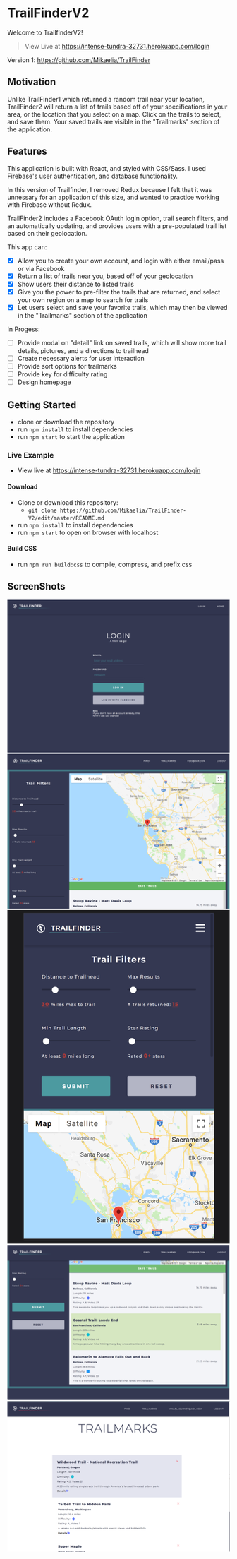 # TrailFinderV2

Welcome to TrailfinderV2!

> View Live at https://intense-tundra-32731.herokuapp.com/login

Version 1: https://github.com/Mikaelia/TrailFinder

## Motivation

Unlike TrailFinder1 which returned a random trail near your location, TrailFinder2 will return a list of trails based off of your specifications in your area, or the location that you select on a map. Click on the trails to select, and save them. Your saved trails are visible in the "Trailmarks" section of the application.

## Features

This application is built with React, and styled with CSS/Sass. I used Firebase's user authentication, and database functionality.

In this version of Trailfinder, I removed Redux because I felt that it was unnessary for an application of this size, and wanted to practice working with Firebase without Redux.

TrailFinder2 includes a Facebook OAuth login option, trail search filters, and an automatically updating, and provides users with a pre-populated trail list based on their geolocation.

This app can:

- [x] Allow you to create your own account, and login with either email/pass or via Facebook
- [x] Return a list of trails near you, based off of your geolocation
- [x] Show users their distance to listed trails
- [x] Give you the power to pre-filter the trails that are returned, and select your own region on a map to search for trails
- [x] Let users select and save your favorite trails, which may then be viewed in the "Trailmarks" section of the application

In Progess:

- [ ] Provide modal on "detail" link on saved trails, which will show more trail details, pictures, and a directions to trailhead
- [ ] Create necessary alerts for user interaction
- [ ] Provide sort options for trailmarks
- [ ] Provide key for difficulty rating
- [ ] Design homepage

## Getting Started

- clone or download the repository
- run `npm install` to install dependencies
- run `npm start` to start the application

### Live Example

- View live at https://intense-tundra-32731.herokuapp.com/login

#### Download

- Clone or download this repository:
  - `git clone https://github.com/Mikaelia/TrailFinder-V2/edit/master/README.md`
- run `npm install` to install dependencies
- run `npm start` to open on browser with localhost

#### Build CSS

- run `npm run build:css` to compile, compress, and prefix css

## ScreenShots

![login](public/screenshots/tf-login.png)
![desktop mapview](public/screenshots/tf2-desktop.png)
![desktop trail view](public/screenshots/tf2-mobile.png)
![mobile view](public/screenshots/tf-details.png)
![trailmarks](public/screenshots/trailmarks.png)
